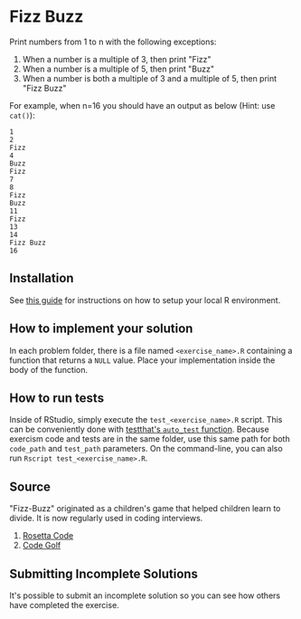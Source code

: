 # Fizz Buzz

Print numbers from 1 to n with the following exceptions:

1. When a number is a multiple of 3, then print "Fizz"
2. When a number is a multiple of 5, then print "Buzz"
3. When a number is both a multiple of 3 and a multiple of 5, then print "Fizz Buzz"

For example, when n=16 you should have an output as below (Hint: use `cat()`):

```text
1
2
Fizz
4
Buzz
Fizz
7
8
Fizz
Buzz
11
Fizz
13
14
Fizz Buzz
16
```

## Installation
See [this guide](https://exercism.io/tracks/r/installation) for instructions on how to setup your local R environment.

## How to implement your solution
In each problem folder, there is a file named `<exercise_name>.R` containing a function that returns a `NULL` value. Place your implementation inside the body of the function.

## How to run tests
Inside of RStudio, simply execute the `test_<exercise_name>.R` script. This can be conveniently done with [testthat's `auto_test` function](https://www.rdocumentation.org/packages/testthat/topics/auto_test). Because exercism code and tests are in the same folder, use this same path for both  `code_path` and `test_path` parameters. On the command-line, you can also run `Rscript test_<exercise_name>.R`.

## Source

"Fizz-Buzz" originated as a children's game that helped children learn to divide. It is now regularly used in coding interviews. 

1. [Rosetta Code](https://rosettacode.org/wiki/FizzBuzz) 
2. [Code Golf](https://code-golf.io/fizz-buzz)


## Submitting Incomplete Solutions
It's possible to submit an incomplete solution so you can see how others have completed the exercise.
